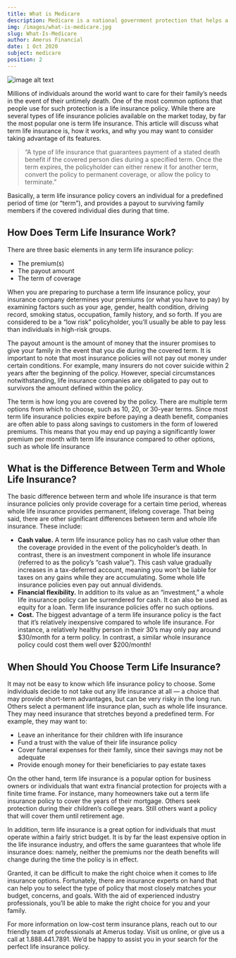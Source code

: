 ```yaml
---
title: What is Medicare
description: Medicare is a national government protection that helps a number of seniors and individuals with inabilities pay for their medical services.
img: /images/what-is-medicare.jpg
slug: What-Is-Medicare
author: Amerus Financial
date: 1 Oct 2020
subject: medicare
position: 2
---
```


![image alt text](/images/what-is-medicare.jpg)

Millions of individuals around the world want to care for their family’s needs in the event of their untimely death. One of the most common options that people use for such protection is a life insurance policy. While there are several types of life insurance policies available on the market today, by far the most popular one is term life insurance. This article will discuss what term life insurance is, how it works, and why you may want to consider taking advantage of its features.

> “A type of life insurance that guarantees payment of a stated death benefit if the covered person dies during a specified term. Once the term expires, the policyholder can either renew it for another term, convert the policy to permanent coverage, or allow the policy to terminate.”

Basically, a term life insurance policy covers an individual for a predefined period of time (or “term”), and provides a payout to surviving family members if the covered individual dies during that time.

## How Does Term Life Insurance Work?

There are three basic elements in any term life insurance policy:

- The premium(s)
- The payout amount
- The term of coverage

When you are preparing to purchase a term life insurance policy, your insurance company determines your premiums (or what you have to pay) by examining factors such as your age, gender, health condition, driving record, smoking status, occupation, family history, and so forth. If you are considered to be a “low risk” policyholder, you’ll usually be able to pay less than individuals in high-risk groups.

The payout amount is the amount of money that the insurer promises to give your family in the event that you die during the covered term. It is important to note that most insurance policies will not pay out money under certain conditions. For example, many insurers do not cover suicide within 2 years after the beginning of the policy. However, special circumstances notwithstanding, life insurance companies are obligated to pay out to survivors the amount defined within the policy.

The term is how long you are covered by the policy. There are multiple term options from which to choose, such as 10, 20, or 30-year terms. Since most term life insurance policies expire before paying a death benefit, companies are often able to pass along savings to customers in the form of lowered premiums. This means that you may end up paying a significantly lower premium per month with term life insurance compared to other options, such as whole life insurance

## What is the Difference Between Term and Whole Life Insurance?

The basic difference between term and whole life insurance is that term insurance policies only provide coverage for a certain time period, whereas whole life insurance provides permanent, lifelong coverage. That being said, there are other significant differences between term and whole life insurance. These include:

- **Cash value.** A term life insurance policy has no cash value other than the coverage provided in the event of the policyholder’s death. In contrast, there is an investment component in whole life insurance (referred to as the policy’s “cash value”). This cash value gradually increases in a tax-deferred account, meaning you won’t be liable for taxes on any gains while they are accumulating. Some whole life insurance policies even pay out annual dividends.
- **Financial flexibility.** In addition to its value as an “investment,” a whole life insurance policy can be surrendered for cash. It can also be used as equity for a loan. Term life insurance policies offer no such options.
- **Cost.** The biggest advantage of a term life insurance policy is the fact that it’s relatively inexpensive compared to whole life insurance. For instance, a relatively healthy person in their 30’s may only pay around $30/month for a term policy. In contrast, a similar whole insurance policy could cost them well over $200/month!

## When Should You Choose Term Life Insurance?

It may not be easy to know which life insurance policy to choose. Some individuals decide to not take out any life insurance at all — a choice that may provide short-term advantages, but can be very risky in the long run. Others select a permanent life insurance plan, such as whole life insurance. They may need insurance that stretches beyond a predefined term. For example, they may want to:

- Leave an inheritance for their children with life insurance
- Fund a trust with the value of their life insurance policy
- Cover funeral expenses for their family, since their savings may not be adequate
- Provide enough money for their beneficiaries to pay estate taxes

On the other hand, term life insurance is a popular option for business owners or individuals that want extra financial protection for projects with a finite time frame. For instance, many homeowners take out a term life insurance policy to cover the years of their mortgage. Others seek protection during their children’s college years. Still others want a policy that will cover them until retirement age.

In addition, term life insurance is a great option for individuals that must operate within a fairly strict budget. It is by far the least expensive option in the life insurance industry, and offers the same guarantees that whole life insurance does: namely, neither the premiums nor the death benefits will change during the time the policy is in effect.

Granted, it can be difficult to make the right choice when it comes to life insurance options. Fortunately, there are insurance experts on hand that can help you to select the type of policy that most closely matches your budget, concerns, and goals. With the aid of experienced industry professionals, you’ll be able to make the right choice for you and your family.

For more information on low-cost term insurance plans, reach out to our friendly team of professionals at Amerus today. Visit us online, or give us a call at 1.888.441.7891. We’d be happy to assist you in your search for the perfect life insurance policy.
